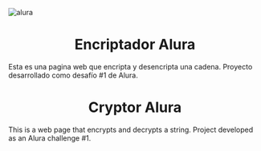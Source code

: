 ![alura](https://github.com/user-attachments/assets/5aed3085-6817-4447-bdbb-6c80c77551b1)

<h1 align="center">  Encriptador Alura </h1>
Esta es una pagina web que encripta y desencripta una cadena. Proyecto desarrollado como desafío #1 de Alura.



<h1 align="center">  Cryptor Alura </h1>
This is a web page that encrypts and decrypts a string. Project developed as an Alura challenge #1.
